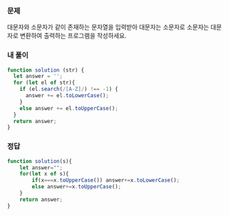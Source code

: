 ### 문제
대문자와 소문자가 같이 존재하는 문자열을 입력받아 대문자는 소문자로 소문자는 대문자로 변환하여 출력하는 프로그램을 작성하세요.


### 내 풀이
```js
function solution (str) {
  let answer = '';
  for (let el of str){
    if (el.search(/[A-Z]/) !== -1) {
      answer += el.toLowerCase();
    }
    else answer += el.toUpperCase();    
  }
  return answer;
}
```

### 정답
```js
function solution(s){  
    let answer="";
    for(let x of s){
        if(x===x.toUpperCase()) answer+=x.toLowerCase();
        else answer+=x.toUpperCase();
    }
    return answer;
}
```
